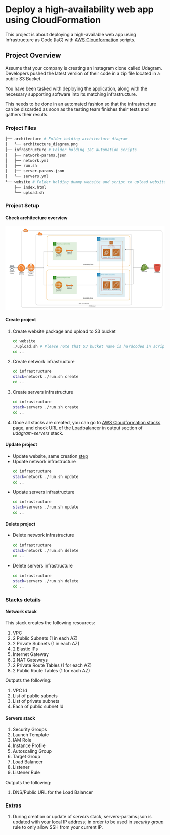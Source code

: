 # Deploy a high-availability web app using CloudFormation
This project is about deploying a high-available web app using Infrastructure as Code (IaC) with [AWS Cloudformation](https://aws.amazon.com/cloudformation/) scripts.

## Project Overview
Assume that your company is creating an Instagram clone called Udagram. Developers pushed the latest version of their code in a zip file located in a public S3 Bucket.

You have been tasked with deploying the application, along with the necessary supporting software into its matching infrastructure.

This needs to be done in an automated fashion so that the infrastructure can be discarded as soon as the testing team finishes their tests and gathers their results.

### Project Files
```bash
├── architecture # Folder holding architecture diagram
│   └── architecture_diagram.png
├── infrastructure # Folder holding IaC automation scripts
│   ├── network-params.json
│   ├── network.yml
│   ├── run.sh
│   ├── server-params.json
│   └── servers.yml
└── website # Folder holding dummy website and script to upload website archive to S3 bucket
    ├── index.html
    └── upload.sh
```

### Project Setup

#### Check architecture overview
![architecture](./architecture/architecture_diagram.jpeg)

#### Create project
1. Create website package and upload to S3 bucket
    ```bash
    cd website
    ./upload.sh # Please note that S3 bucket name is hardcoded in script
    cd ..
    ```
2. Create network infrastructure
    ```bash
    cd infrastructure
    stack=network ./run.sh create
    cd ..
    ```
3. Create servers infrastructure
    ```bash
    cd infrastructure
    stack=servers ./run.sh create
    cd ..
    ```
4. Once all stacks are created, you can go to [AWS Cloudformation stacks](https://console.aws.amazon.com/cloudformation/home?region=us-east-1#/stacks) page, and check URL of the Loadbalancer in output section of *udagram-servers* stack.

#### Update project
- Update website, same creation [step](#create-project)
- Update network infrastructure
    ```bash
    cd infrastructure
    stack=network ./run.sh update
    cd ..
    ```
- Update servers infrastructure
    ```bash
    cd infrastructure
    stack=servers ./run.sh update
    cd ..
    ```

#### Delete project
- Delete network infrastructure
    ```bash
    cd infrastructure
    stack=network ./run.sh delete
    cd ..
    ```
- Delete servers infrastructure
    ```bash
    cd infrastructure
    stack=servers ./run.sh delete
    cd ..
    ```

### Stacks details

#### Network stack
This stack creates the following resources:
1. VPC
2. 2 Public Subnets (1 in each AZ)
3. 2 Private Subnets (1 in each AZ)
4. 2 Elastic IPs
5. Internet Gateway
6. 2 NAT Gateways
7. 2 Private Route Tables (1 for each AZ)
8. 2 Public Route Tables (1 for each AZ)

Outputs the following:
1. VPC Id
2. List of public subnets
3. List of private subnets
4. Each of public subnet Id

#### Servers stack
1. Security Groups
2. Launch Template
3. IAM Role
4. Instance Profile
5. Autoscaling Group
6. Target Group
7. Load Balancer
8. Listener
9. Listener Rule

Outputs the following:
1. DNS/Public URL for the Load Balancer

### Extras
1. During creation or update of *servers* stack, servers-params.json is updated with your local IP address; in order to be used in *security group* rule to only allow SSH from your current IP.